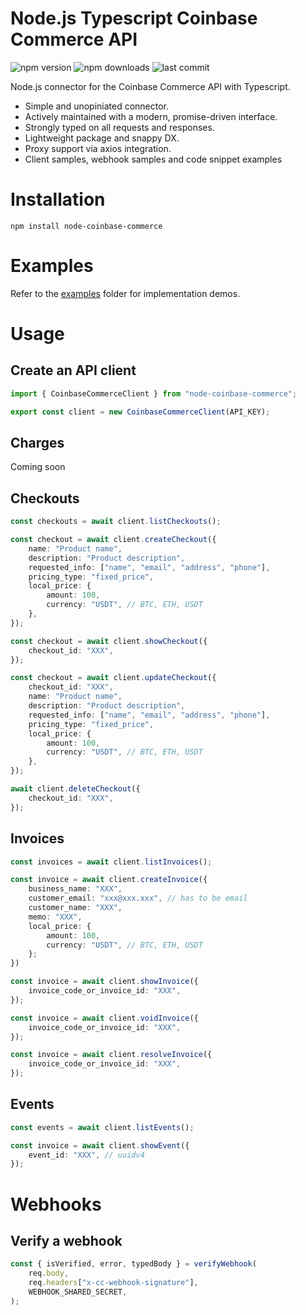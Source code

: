 # Node.js Typescript Coinbase Commerce API

![npm version](https://img.shields.io/npm/v/node-coinbase-commerce)
![npm downloads](https://img.shields.io/npm/dt/node-coinbase-commerce)
![last commit](https://img.shields.io/github/last-commit/re4gd/node-coinbase-commerce)

Node.js connector for the Coinbase Commerce API with Typescript.

- Simple and unopiniated connector.
- Actively maintained with a modern, promise-driven interface.
- Strongly typed on all requests and responses.
- Lightweight package and snappy DX.
- Proxy support via axios integration.
- Client samples, webhook samples and code snippet examples

# Installation

`npm install node-coinbase-commerce`

# Examples

Refer to the [examples](./examples) folder for implementation demos.

# Usage

## Create an API client

```typescript
import { CoinbaseCommerceClient } from "node-coinbase-commerce";

export const client = new CoinbaseCommerceClient(API_KEY);
```

## Charges

Coming soon

## Checkouts

```typescript
const checkouts = await client.listCheckouts();
```

```typescript
const checkout = await client.createCheckout({
	name: "Product name",
	description: "Product description",
	requested_info: ["name", "email", "address", "phone"],
	pricing_type: "fixed_price",
	local_price: {
		amount: 100,
		currency: "USDT", // BTC, ETH, USDT
	},
});
```

```typescript
const checkout = await client.showCheckout({
	checkout_id: "XXX",
});
```

```typescript
const checkout = await client.updateCheckout({
	checkout_id: "XXX",
	name: "Product name",
	description: "Product description",
	requested_info: ["name", "email", "address", "phone"],
	pricing_type: "fixed_price",
	local_price: {
		amount: 100,
		currency: "USDT", // BTC, ETH, USDT
	},
});
```

```typescript
await client.deleteCheckout({
	checkout_id: "XXX",
});
```

## Invoices

```typescript
const invoices = await client.listInvoices();
```

```typescript
const invoice = await client.createInvoice({
	business_name: "XXX",
	customer_email: "xxx@xxx.xxx", // has to be email
	customer_name: "XXX",
	memo: "XXX",
	local_price: {
		amount: 100,
		currency: "USDT", // BTC, ETH, USDT
	};
})
```

```typescript
const invoice = await client.showInvoice({
	invoice_code_or_invoice_id: "XXX",
});
```

```typescript
const invoice = await client.voidInvoice({
	invoice_code_or_invoice_id: "XXX",
});
```

```typescript
const invoice = await client.resolveInvoice({
	invoice_code_or_invoice_id: "XXX",
});
```

## Events

```typescript
const events = await client.listEvents();
```

```typescript
const invoice = await client.showEvent({
	event_id: "XXX", // uuidv4
});
```

# Webhooks

## Verify a webhook

```typescript
const { isVerified, error, typedBody } = verifyWebhook(
	req.body,
	req.headers["x-cc-webhook-signature"],
	WEBHOOK_SHARED_SECRET,
);
```
